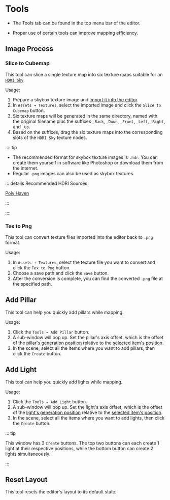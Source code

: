 # Tools

- The Tools tab can be found in the top menu bar of the editor.

- Proper use of certain tools can improve mapping efficiency.

## Image Process

### Slice to Cubemap

This tool can slice a single texture map into six texture maps suitable for an [`HDRI Sky`](sceneSettings/sky#HDRI-Sky).

Usage:

1. Prepare a skybox texture image and [import it into the editor](assets#Import-Texture).
2. In `Assets → Textures`, select the imported image and click the `Slice to Cubemap` button.
3. Six texture maps will be generated in the same directory, named with the original filename plus the suffixes `_Back`, `_Down`, `_Front`, `_Left`, `_Right`, and `_Up`.
4. Based on the suffixes, drag the six texture maps into the corresponding slots of the `HDRI Sky` texture nodes.

:::: tip

- The recommended format for skybox texture images is `.hdr`. You can create them yourself in software like Photoshop or download them from the internet.
- Regular `.png` images can also be used as skybox textures.

::: details Recommended HDRI Sources

[Poly Haven](https://polyhaven.com/hdris)

:::

::::

### Tex to Png

This tool can convert texture files imported into the editor back to `.png` format.

Usage:

1. In `Assets → Textures`, select the texture file you want to convert and click the `Tex to Png` button.
2. Choose a save path and click the `Save` button.
3. After the conversion is complete, you can find the converted `.png` file at the specified path.

## Add Pillar

This tool can help you quickly add pillars while mapping.

Usage:

1. Click the `Tools → Add Pillar` button.
2. A sub-window will pop up. Set the pillar's axis offset, which is the offset of the <u>pillar's generation position</u> relative to the <u>selected item's position</u>.
3. In the scene, select all the items where you want to add pillars, then click the `Create` button.

## Add Light

This tool can help you quickly add lights while mapping.

Usage:

1. Click the `Tools → Add Light` button.
2. A sub-window will pop up. Set the light's axis offset, which is the offset of the <u>light's generation position</u> relative to the <u>selected item's position</u>.
3. In the scene, select all the items where you want to add lights, then click the `Create` button.

::: tip

This window has 3 `Create` buttons. The top two buttons can each create 1 light at their respective positions, while the bottom button can create 2 lights simultaneously.

:::

## Reset Layout

This tool resets the editor's layout to its default state.
